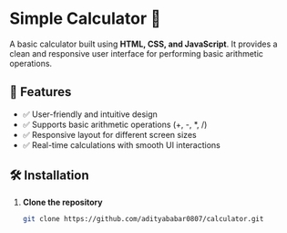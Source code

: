 # Simple Calculator 🔢

A basic calculator built using **HTML, CSS, and JavaScript**. It provides a clean and responsive user interface for performing basic arithmetic operations.

## 🚀 Features
- ✅ User-friendly and intuitive design
- ✅ Supports basic arithmetic operations (+, -, *, /)
- ✅ Responsive layout for different screen sizes
- ✅ Real-time calculations with smooth UI interactions


## 🛠️ Installation
1. **Clone the repository**  
   ```bash
   git clone https://github.com/adityababar0807/calculator.git

